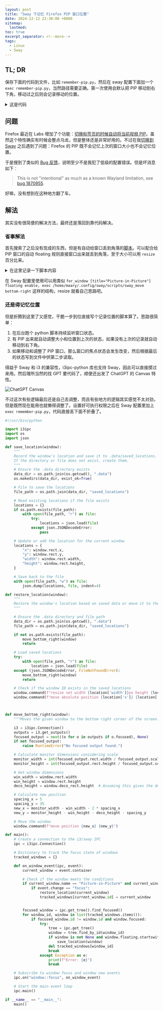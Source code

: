```yaml
---
layout: post
title: "Sway 下记忆 Firefox PIP 窗口位置"
date: 2024-12-12 22:30:00 +0800
sitemap:
  lastmod: 
toc: true 
excerpt_separator: <!--more-->
tags:
  - Linux
  - Sway
---
```


## TL; DR

保存下面的代码到文件，比如 `remember-pip.py`，然后在 sway 配置下面加一个 `exec remember-pip.py`，当然路径需要正确。第一次使用会默认把 PIP 移动到右下角，移动过之后则会记录移动的位置。  

<details>
<summary markdown="span">
这是代码
</summary>

<iframe frameborder="0" scrolling="no" style="width:100%; height:2851px;" allow="clipboard-write" src="https://emgithub.maary.top/iframe.html?target=https%3A%2F%2Fgithub.com%2FSteve-Mr%2Fdotfiles%2Fblob%2Fmain%2F.config%2Fsway%2Fscripts%2Fremember-pip.py&style=default&type=code&showBorder=on&showLineNumbers=on&showFileMeta=on&showFullPath=on&showCopy=on"></iframe>

</details>

<!--more-->

## 问题

Firefox 最近在 Labs 增加了个功能：[切换标签页的时候自动将当前视频 PIP](https://blog.nightly.mozilla.org/2024/08/26/streamline-your-screen-time-with-auto-open-picture-in-picture-and-more-these-weeks-in-firefox-issue-166/)。虽然这个特性确实有时候会整点乌龙，但是整体还是非常好用的。不过在我[切换到 Sway](/2024-12-01-Hello-Wayland.md) 之后遇到了问题：Firefox 的 PIP 既不会记忆上次的窗口大小也不会记忆位置。  

于是搜到了类似的 [Bug 反馈](https://bugzilla.mozilla.org/show_bug.cgi?id=1767414)，说明至少不是我犯了低级的配置错误。但是坏消息如下：  

> This is not "intentional" as much as a known Wayland limitation, see [bug 1870955](https://bugzilla.mozilla.org/show_bug.cgi?id=1870955).

好嘛，没有想到在这种地方翻了车。  

## 解法

其实没有很简便的解决方法，最终还是落回到靠代码解决。

### 省事解法

首先搜索了之后没有现成的东西，但是有自动给窗口丢到角落的[脚本](https://git.xkonni.de/konni/config_sway/src/branch/main/bin/sway_move)。可以配合给 PIP 窗口的自动 floating 规则直接窗口出来就丢到角落，至于大小可以用 `resize` 百分比来。  

<details>
<summary markdown='span'>在这里记录一下脚本内容</summary> 

```shell
#!/usr/bin/env bash

# Copyright (C) 2020-2021 Bob Hepple <bob.hepple@gmail.com>

# This program is free software: you can redistribute it and/or modify
# it under the terms of the GNU General Public License as published by
# the Free Software Foundation, either version 3 of the License, or (at
# your option) any later version.
#
# This program is distributed in the hope that it will be useful, but
# WITHOUT ANY WARRANTY; without even the implied warranty of
# MERCHANTABILITY or FITNESS FOR A PARTICULAR PURPOSE. See the GNU
# General Public License for more details.
#
# You should have received a copy of the GNU General Public License
# along with this program. If not, see <http://www.gnu.org/licenses/>.

# http://bhepple.freeshell.org

initialise() {
    PROG=$(basename $0)
    VERSION="1.0"
    ARGUMENTS="top-right|bottom-right|bottom-left"
    USAGE="move a floating window to the edges because sway lacks a way to do it!"

    case $1 in
        -h|--help)
            echo "$USAGE"
            exit 0
            ;;
        top-left|top-center|top-right|center-left|center-center|center-right|bottom-left|bottom-center|bottom-right)
            command="$1"
            ;;
        *)
            echo "$PROG: bad argument" >&2
            exit 1
            ;;
    esac

    return 0
}

initialise "$@"
width=$( swaymsg -t get_outputs |
    jq -r '.. | select(.focused?) | .rect | .width' )
height=$( swaymsg -t get_outputs |
    jq -r '.. | select(.focused?) | .rect | .height' )
scale=$(swaymsg -t get_outputs | jq -r '.. | select(.focused?) | .scale' )
monitor_width=$(echo "${width}/$scale / 1" | bc)
monitor_height=$(echo "${height}/$scale / 1" | bc)
win_dim=( $( swaymsg -t get_tree |
    jq '.. | select(.type?) | select(.type=="floating_con") | select(.focused?)|.rect.width, .rect.height, .deco_rect.height' ) )

win_width=${win_dim[0]}
win_height=${win_dim[1]}
deco_height=${win_dim[2]}

spacing_x=5
spacing_y=35
new_x=$spacing_x
new_y=0
case $command in
  ## top
  top-center)
    new_x=$(( (monitor_width - win_width)/2 ))
    ;;
  top-right)
    new_x=$(( monitor_width - win_width - 2*spacing_x ))
    ;;
  ## center
  center-left)
    new_y=$(( (monitor_height - win_height - deco_height - spacing_y)/2 ))
    ;;
  center-center)
    new_x=$(( (monitor_width - win_width)/2 ))
    new_y=$(( (monitor_height - win_height - deco_height - spacing_y)/2 ))
    ;;
  center-right)
    new_x=$(( monitor_width - win_width -2*spacing_x ))
    new_y=$(( (monitor_height - win_height - deco_height - spacing_y)/2 ))
    ;;
  ## bottom
  bottom-left)
    new_y=$(( monitor_height - win_height - deco_height - spacing_y ))
    ;;
  bottom-center)
    new_x=$(( (monitor_width - win_width)/2 ))
    new_y=$(( monitor_height - win_height - deco_height - spacing_y ))
    ;;
  bottom-right)
    new_x=$(( monitor_width - win_width -2*spacing_x ))
    new_y=$(( monitor_height - win_height - deco_height - spacing_y ))
    ;;
esac

swaymsg "move position $new_x $new_y"

```

</details>

在 Sway 配置里使用可以用类似 `for_window [title="Picture-in-Picture"]  floating enable, exec /home/maary/.config/sway/scripts/sway_move bottom-right` 这样的结构，resize 就看自己思路吧。  

### 还是得记忆位置

但是折腾到这里了又感觉，干脆一步到位直接写个记录位置的脚本算了。思路很简单：  
1. 在后台跑个 python 脚本持续监听窗口状态。
2. 有 PIP 出来就自动调整大小和位置到上次的状态，如果没有上次的记录就自动移动到右下角。
3. 如果移动和调整了 PIP 窗口，那么窗口的焦点状态会发生改变，然后根据最后的状态写到文件中供第二步读取。

得益于 Sway 和 i3 的兼容性，i3ipc-python 库也支持 Sway，因此可以直接摸过来用。然后理所当然的找 GPT 要代码了，顺便还出发了 ChatGPT 的 Canvas 特性。  

![ChatGPT Canvas](/assets/2024-12-12-sway-remember-pip/image.png)

不过这次有些逻辑最后还是自己去调整，而且有些地方的逻辑其实感觉不太对劲，但是既然现在能用也就懒得调整了。设置好可执行权限之后在 Sway 配置里加上 `exec remember-pip.py`，代码直接丢下面不折叠了。  

```python
#!/usr/bin/python

import i3ipc
import os
import json

def save_location(window):
    """
    Record the window's location and save it to .data/saved_locations.
    If the directory or file does not exist, create them.
    """
    # Ensure the .data directory exists
    data_dir = os.path.join(os.getcwd(), ".data")
    os.makedirs(data_dir, exist_ok=True)

    # File to save the locations
    file_path = os.path.join(data_dir, "saved_locations")

    # Read existing locations if the file exists
    locations = {}
    if os.path.exists(file_path):
        with open(file_path, "r") as file:
            try:
                locations = json.load(file)
            except json.JSONDecodeError:
                pass

    # Update or add the location for the current window
    locations = {
        "x": window.rect.x,
        "y": window.rect.y,
        "width": window.rect.width,
        "height": window.rect.height,
    }

    # Save back to the file
    with open(file_path, "w") as file:
        json.dump(locations, file, indent=4)

def restore_location(window):
    """
    Restore the window's location based on saved data or move it to the bottom right.
    """

    # Ensure the .data directory and file path
    data_dir = os.path.join(os.getcwd(), ".data")
    file_path = os.path.join(data_dir, "saved_locations")

    if not os.path.exists(file_path):
        move_bottom_right(window)
        return

    # Load saved locations
    try:
        with open(file_path, "r") as file:
            location = json.load(file)
    except (json.JSONDecodeError, FileNotFoundError):
        move_bottom_right(window)
        return

    # Check if the window ID exists in the saved locations
    window.command(f"resize set width {location['width']}px height {location['height']}px")
    window.command(f"move absolute position {location['x']} {location['y']}")



def move_bottom_right(window):
    """Moves the given window to the bottom right corner of the screen."""

    i3 = i3ipc.Connection()
    outputs = i3.get_outputs()
    focused_output = next((o for o in outputs if o.focused), None)
    if not focused_output:
        raise RuntimeError("No focused output found.")

    # Calculate monitor dimensions considering scale
    monitor_width = int(focused_output.rect.width / focused_output.scale)
    monitor_height = int(focused_output.rect.height / focused_output.scale)

    # Get window dimensions
    win_width = window.rect.width
    win_height = window.rect.height
    deco_height = window.deco_rect.height  # Assuming this gives the decoration height

    # Calculate new position
    spacing_x = 5
    spacing_y = 35
    new_x = monitor_width - win_width - 2 * spacing_x
    new_y = monitor_height - win_height - deco_height - spacing_y

    # Move the window
    window.command(f"move position {new_x} {new_y}")

def main():
    # Create a connection to the i3/sway IPC
    ipc = i3ipc.Connection()

    # Dictionary to track the focus state of windows
    tracked_windows = {}

    def on_window_event(ipc, event):
        current_window = event.container

        # Check if the window meets the conditions
        if current_window.name == "Picture-in-Picture" and current_window.floating.startswith('user_on'):
            if event.change == "focus":
                restore_location(current_window)
                tracked_windows[current_window.id] = current_window


        focused_window = ipc.get_tree().find_focused()
        for window_id, window in list(tracked_windows.items()):
            if focused_window.id != window.id and window.focused:
                try:
                    tree = ipc.get_tree()
                    window = tree.find_by_id(window_id)
                    if window is not None and window.floating.startswith('user_on'):
                        save_location(window)
                    del tracked_windows[window_id]
                    break
                except Exception as e:
                    print(f"Error: {e}")
                    break

    # Subscribe to window focus and window new events
    ipc.on("window::focus", on_window_event)

    # Start the main event loop
    ipc.main()

if __name__ == "__main__":
    main()
```